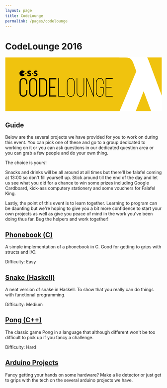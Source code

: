 ```yaml
---
layout: page
title: CodeLounge
permalink: /pages/codelounge
---
```


# CodeLounge 2016

![CodeLounge](/assets/images/contrib/events/2016-11-05-codelounge/codelounge-cover-image.png)

## Guide

Below are the several projects we have provided for you to work on during this event. You can pick one of these and go to a group dedicated to working on it or you can ask questions in our dedicated question area or you can grab a few people and do your own thing.

The choice is yours!

Snacks and drinks will be all around at all times but there'll be falafel coming at 13:00 so don't fill yourself up. Stick around till the end of the day and let us see what you did for a chance to win some prizes including Google Cardboard, kick-ass computery stationery and some vouchers for Falafel King.

Lastly, the point of this event is to learn together. Learning to program can be daunting but we're hoping to give you a bit more confidence to start your own projects as well as give you peace of mind in the work you've been doing thus far. Bug the helpers and work together!

## [Phonebook (C)](/pages/2016-11-05-codelounge/phonebook)
A simple implementation of a phonebook in C. Good for getting to grips with structs and I/O.

Difficulty: Easy

## [Snake (Haskell)](/pages/2016-11-05-codelounge/snake)

A neat version of snake in Haskell. To show that you really can do things with functional programming.

Difficulty: Medium

## [Pong (C++)](/pages/2016-11-05-codelounge/pong)

The classic game Pong in a language that although different won't be too difficult to pick up if you fancy a challenge.

Difficulty: Hard

## [Arduino Projects](/pages/2016-11-05-codelounge/arduino)

Fancy getting your hands on some hardware? Make a lie detector or just get to grips with the tech on the several arduino projects we have.
